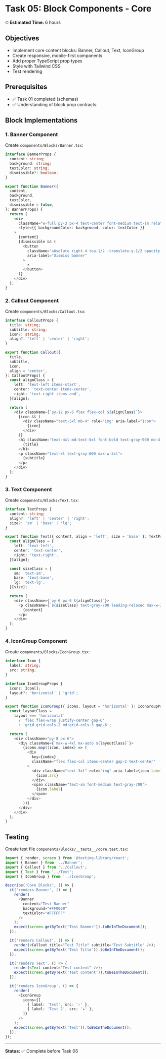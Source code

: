 # Task 05: Block Components - Core

⏱ **Estimated Time:** 6 hours

## Objectives

- Implement core content blocks: Banner, Callout, Text, IconGroup
- Create responsive, mobile-first components
- Add proper TypeScript prop types
- Style with Tailwind CSS
- Test rendering

## Prerequisites

- ✅ Task 01 completed (schemas)
- ✅ Understanding of block prop contracts

## Block Implementations

### 1. Banner Component

Create `components/Blocks/Banner.tsx`:

```typescript
interface BannerProps {
  content: string;
  background: string;
  textColor: string;
  dismissible?: boolean;
}

export function Banner({
  content,
  background,
  textColor,
  dismissible = false,
}: BannerProps) {
  return (
    <div
      className="w-full py-3 px-4 text-center font-medium text-sm relative"
      style={{ backgroundColor: background, color: textColor }}
    >
      {content}
      {dismissible && (
        <button
          className="absolute right-4 top-1/2 -translate-y-1/2 opacity-70 hover:opacity-100"
          aria-label="Dismiss banner"
        >
          ✕
        </button>
      )}
    </div>
  );
}
```

### 2. Callout Component

Create `components/Blocks/Callout.tsx`:

```typescript
interface CalloutProps {
  title: string;
  subtitle: string;
  icon?: string;
  align?: 'left' | 'center' | 'right';
}

export function Callout({
  title,
  subtitle,
  icon,
  align = 'center',
}: CalloutProps) {
  const alignClass = {
    left: 'text-left items-start',
    center: 'text-center items-center',
    right: 'text-right items-end',
  }[align];

  return (
    <div className={`py-12 px-6 flex flex-col ${alignClass}`}>
      {icon && (
        <div className="text-5xl mb-4" role="img" aria-label="Icon">
          {icon}
        </div>
      )}
      <h1 className="text-4xl md:text-5xl font-bold text-gray-900 mb-4 leading-tight">
        {title}
      </h1>
      <p className="text-xl text-gray-600 max-w-2xl">
        {subtitle}
      </p>
    </div>
  );
}
```

### 3. Text Component

Create `components/Blocks/Text.tsx`:

```typescript
interface TextProps {
  content: string;
  align?: 'left' | 'center' | 'right';
  size?: 'sm' | 'base' | 'lg';
}

export function Text({ content, align = 'left', size = 'base' }: TextProps) {
  const alignClass = {
    left: 'text-left',
    center: 'text-center',
    right: 'text-right',
  }[align];

  const sizeClass = {
    sm: 'text-sm',
    base: 'text-base',
    lg: 'text-lg',
  }[size];

  return (
    <div className={`py-6 px-6 ${alignClass}`}>
      <p className={`${sizeClass} text-gray-700 leading-relaxed max-w-3xl ${align === 'center' ? 'mx-auto' : ''}`}>
        {content}
      </p>
    </div>
  );
}
```

### 4. IconGroup Component

Create `components/Blocks/IconGroup.tsx`:

```typescript
interface Icon {
  label: string;
  src: string;
}

interface IconGroupProps {
  icons: Icon[];
  layout?: 'horizontal' | 'grid';
}

export function IconGroup({ icons, layout = 'horizontal' }: IconGroupProps) {
  const layoutClass =
    layout === 'horizontal'
      ? 'flex flex-wrap justify-center gap-6'
      : 'grid grid-cols-2 md:grid-cols-3 gap-6';

  return (
    <div className="py-8 px-6">
      <div className={`max-w-4xl mx-auto ${layoutClass}`}>
        {icons.map((icon, index) => (
          <div
            key={index}
            className="flex flex-col items-center gap-2 text-center"
          >
            <div className="text-3xl" role="img" aria-label={icon.label}>
              {icon.src}
            </div>
            <span className="text-sm font-medium text-gray-700">
              {icon.label}
            </span>
          </div>
        ))}
      </div>
    </div>
  );
}
```

## Testing

Create test file `components/Blocks/__tests__/core.test.tsx`:

```typescript
import { render, screen } from '@testing-library/react';
import { Banner } from '../Banner';
import { Callout } from '../Callout';
import { Text } from '../Text';
import { IconGroup } from '../IconGroup';

describe('Core Blocks', () => {
  it('renders Banner', () => {
    render(
      <Banner
        content="Test Banner"
        background="#FF0000"
        textColor="#FFFFFF"
      />
    );
    expect(screen.getByText('Test Banner')).toBeInTheDocument();
  });

  it('renders Callout', () => {
    render(<Callout title="Test Title" subtitle="Test Subtitle" />);
    expect(screen.getByText('Test Title')).toBeInTheDocument();
  });

  it('renders Text', () => {
    render(<Text content="Test content" />);
    expect(screen.getByText('Test content')).toBeInTheDocument();
  });

  it('renders IconGroup', () => {
    render(
      <IconGroup
        icons={[
          { label: 'Test', src: '✓' },
          { label: 'Test 2', src: '★' },
        ]}
      />
    );
    expect(screen.getByText('Test')).toBeInTheDocument();
  });
});
```

---

**Status:** ✅ Complete before Task 06
